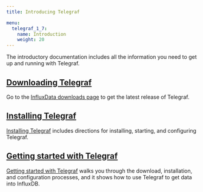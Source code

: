 ```yaml
---
title: Introducing Telegraf

menu:
  telegraf_1_7:
    name: Introduction
    weight: 20
---
```


The introductory documentation includes all the information you need to get up and running with Telegraf.

## [Downloading Telegraf](https://influxdata.com/downloads/#telegraf)

Go to the [InfluxData downloads page](https://influxdata.com/downloads/#telegraf) to get the latest release of Telegraf.

## [Installing Telegraf](/telegraf/v1.7/introduction/installation/)

[Installing Telegraf](/telegraf/v1.7/introduction/installation/) includes directions for installing, starting, and configuring Telegraf.

## [Getting started with Telegraf](/telegraf/v1.7/introduction/getting-started/)

[Getting started with Telegraf](/telegraf/v1.7/introduction/getting-started/) walks you through the download, installation, and configuration processes, and it shows how to use Telegraf to get data into InfluxDB.
